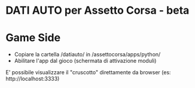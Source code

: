 DATI AUTO per Assetto Corsa - beta
================

# Game Side

- Copiare la cartella /datiauto/ in /assettocorsa/apps/python/
- Abilitare l'app dal gioco (schermata di attivazione moduli)

E' possibile visualizzare il "cruscotto" direttamente da browser (es: http://localhost:3333) 
